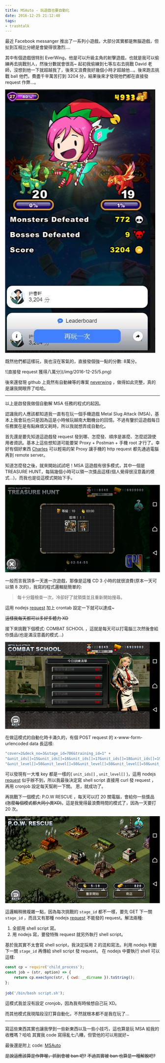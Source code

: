 ```yaml
---
title: MSAuto - 玩遊戲也要自動化
date: 2016-12-25 21:12:48
tags:
- trashtalk
---
```



最近 Facebook messanger 推出了一系列小遊戲，大部分其實都是無腦遊戲，但扯到互相比分總是會變得很激烈….

其中有個遊戲很特別 EverWing，他是可以升級主角的射擊遊戲，也就是我可以偷練再去挑戰別人，然後分數就會很高~
起初我偷練到七等左右去挑戰 David 老師，沒想到他一下就超越我了，後來又浪費我好幾個小時才超越他…。後來跑去挑戰 ball 他們，費盡千辛萬苦打到 3204 分，結果後來才發現他們都在直接發 request 作弊…。

<!--more-->

![有圖有真相，沒作弊打 3204 分](/img/2016-12-25/4.jpg)

既然他們都這樣玩，我也沒在客氣的，直接發個強一點的分數: 8萬分。

<div>![直接發 request 獲得八萬分](/img/2016-12-25/5.png)</div>

後來還發現 github 上竟然有自動練等的專案 [neverwing](https://github.com/ThePeiggy/neverwing) ，做得如此完整，真的是讓我開眼界了哈哈。

----------

以上是啟發我做個自動解 MSA 任務的程式的起因。

認識我的人應該都知道我一直有在玩一個手機遊戲 Metal Slug Attack (MSA)，基本上我會玩也只是因為這是小時候玩越南大戰機台的回憶。不過有鑒於這遊戲每日任務實在是有點麻煩又耗時，所以我就想弄成自動化。

首先還是要先知道這遊戲發 request 發到哪、怎麼發、順序是甚麼、怎麼認證使用者資訊。基本上這些想知道可能要架 Proxy + Postman + 手機 root 才行了。幸好有個好東西 [Charles](https://www.charlesproxy.com/) 可以輕易的架 Proxy 讓手機的 http request 都先通過電腦再到 remote server。

知道怎麼發之後，就來開始試試吧！MSA 這遊戲有很多模式，其中一個是 TREASURE HUNT，每隔幾個小時可以領一次獎品這樣(個人覺得很沒意義的模式…)，而我也是從這模式開始下手。

![TREASURE HUNT](/img/2016-12-25/1.png)


一般而言我頂多一天進一次遊戲，那像是這種 CD 3 小時的就很浪費(原本一天可以領 8 次的)，我寫的程式邏輯挺簡單的:


> 每十分鐘檢查一次，冷卻好了就領獎並且重新開始搜尋。

這用 nodejs [request](https://github.com/request/request) 加上 crontab 設定一下就可以達成~

~~這樣我每天都可以多好多體力 XD~~

接下來挑戰下個模式: COMBAT SCHOOL ，這就是每天可以打電腦三次然後會給你獎品(也是滿沒意義的模式…)

![COMBAT SCHOOL](/img/2016-12-25/2.png)

在做這模式的自動化時卡滿久的，有個 POST request 的 x-www-form-urlencoded data 長這樣:

```javascript
"cover=2&deck_no=3&stage_id=706&training_id=1" +
"&unit_ids[]=15&unit_ids[]=16&unit_ids[]=17&unit_ids[]=18&unit_ids[]=19&unit_ids[]=21&unit_ids[]=84&unit_ids[]=82&unit_ids[]=271&unit_ids[]=340" +
"&unit_level[]=50&unit_level[]=50&unit_level[]=50&unit_level[]=50&unit_level[]=50&unit_level[]=50&unit_level[]=50&unit_level[]=50&unit_level[]=50&unit_level[]=50"
```

可以發現有一大堆 key 都是一樣的( `unit_ids[]` , `unit_level[]` )，這用 nodejs [request](https://github.com/request/request) 似乎辦不到，所以我最後決定寫 shell script 直接用 curl 發 request ，再用 cronjob 設定每天幫刷一下關。
恩，就成功了。 

再挑戰下一個模式: P.O.W RESCUE ，每天可以打 20 關電腦，會給你一些獎品~~(怎麼每個模式都大同小異XD)~~。這是我覺得最浪費時間的模式了，因為一天要打 20 次。

![P.O.W RESCUE](/img/2016-12-25/3.png)


這邏輯稍微複雜一點，因為每次挑戰的 `stage_id` 都不一樣，要先 GET 下一關 `stage_id` ，而且又有那種 nodejs [request](https://github.com/request/request) 不能發的 request。解法兩種:


1. 全部用 shell script 寫。
2. 用 nodejs 寫，要發特殊 request 就另外執行 shell script。

基於我其實不太會寫 shell script，我決定採用 2 的混和寫法。利用 nodejs 判斷下一關 `stage_id` 再傳給 shell script 發 request。
在 nodejs 中要執行 shell 可以這樣:

```javascript
const cp = require('child_process');
const job = (str, option) => {
    return cp.execSync(str, { cwd: __dirname }).toString();
};
  
job('/bin/bash script.sh');
```

這模式我並沒有設定 cronjob，因為我有時候想自己玩 XD。

而其他模式我現階段沒打算自動化，不然就根本都不是我在玩了…


----------

寫這些東西其實也讓我學到一些新東西以及一些小技巧，這也算是玩 MSA 給我的收穫嗎？哈哈
其實我 code 寫得亂七八糟，但管他的可以用就好~

最後還是附上 code: [MSAuto](https://github.com/SSARCandy/MSAuto)

~~是說這應該算是作弊喔，抓到會被 ban 吧?~~
~~不過其實被 ban 也算是一種解脫吧?~~

